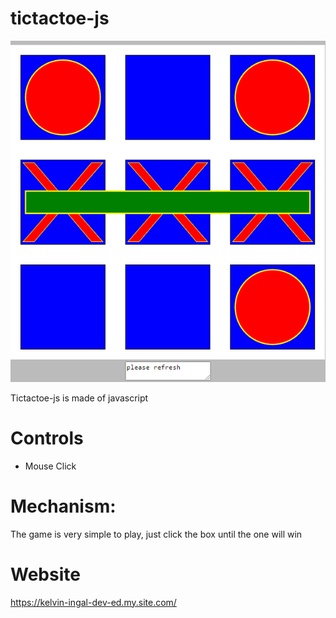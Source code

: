 # tictactoe-js

<img src="https://github.com/ingalkelvin/tictactoe-js/blob/main/tictactoe.png">

Tictactoe-js is made of javascript

# Controls
-	Mouse Click


# Mechanism:

The game is very simple to play, just click the box until the one will win

# Website

https://kelvin-ingal-dev-ed.my.site.com/
